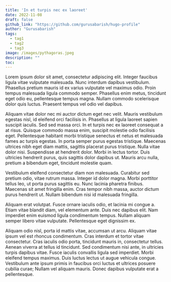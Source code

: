 ```yaml
---
title: 'In et turpis nec ex laoreet'
date: 2022-11-08
draft: false
github_link: "https://github.com/gurusabarish/hugo-profile"
author: "Gurusabarish"
tags:
  - tag1
  - tag2
  - tag3
image: /images/pythagoras.jpeg
description: ""
toc:
---
```




Lorem ipsum dolor sit amet, consectetur adipiscing elit. Integer faucibus ligula vitae vulputate malesuada. Nunc interdum dapibus vestibulum. Phasellus pretium mauris id ex varius vulputate vel maximus odio. Proin tempus malesuada ligula commodo semper. Phasellus enim metus, tincidunt eget odio eu, pellentesque tempus magna. Nullam commodo scelerisque dolor quis luctus. Praesent tempus vel odio vel dapibus.

Aliquam vitae dolor nec mi auctor dictum eget nec velit. Mauris vestibulum egestas nisl, id eleifend orci facilisis in. Phasellus at ligula laoreet sapien suscipit iaculis. Sed sed massa orci. In et turpis nec ex laoreet consequat a at risus. Quisque commodo massa enim, suscipit molestie odio facilisis eget. Pellentesque habitant morbi tristique senectus et netus et malesuada fames ac turpis egestas. In porta semper purus egestas tristique. Maecenas ultrices nibh eget diam mattis, sagittis placerat purus tristique. Nulla vitae dolor nisi. Suspendisse at hendrerit dolor. Morbi in lectus tortor. Duis ultricies hendrerit purus, quis sagittis dolor dapibus ut. Mauris arcu nulla, pretium a bibendum eget, tincidunt molestie quam.

Vestibulum eleifend consectetur diam non malesuada. Curabitur sed pretium odio, vitae rutrum massa. Integer id dolor magna. Morbi porttitor tellus leo, ut porta purus sagittis eu. Nunc lacinia pharetra finibus. Maecenas sit amet fringilla enim. Cras tempor nibh massa, auctor dictum purus hendrerit ut. Nullam bibendum nisi id malesuada fringilla.

Aliquam erat volutpat. Fusce ornare iaculis odio, et lacinia mi congue a. Etiam vitae blandit diam, vel elementum ante. Duis nec dapibus elit. Nam imperdiet enim euismod ligula condimentum tempus. Nullam aliquam semper libero vitae vulputate. Pellentesque eget dignissim ex.

Aliquam odio nisl, porta id mattis vitae, accumsan ut arcu. Aliquam vitae ipsum vel est rhoncus condimentum. Cras interdum et tortor vitae consectetur. Cras iaculis odio porta, tincidunt mauris in, consectetur tellus. Aenean viverra at tellus id tincidunt. Sed condimentum nisi ante, in ultricies turpis dapibus vitae. Fusce iaculis convallis ligula sed imperdiet. Morbi eleifend tempus maximus. Duis luctus lectus ut augue vehicula congue. Vestibulum ante ipsum primis in faucibus orci luctus et ultrices posuere cubilia curae; Nullam vel aliquam mauris. Donec dapibus vulputate erat a pellentesque.
